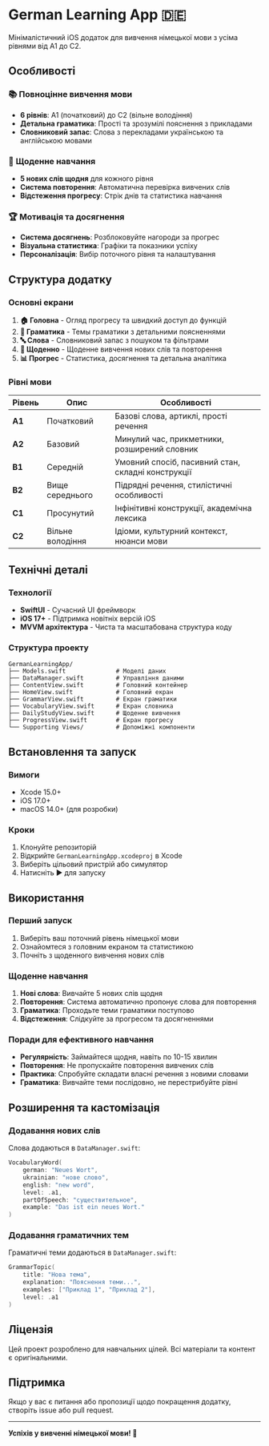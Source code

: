 # German Learning App 🇩🇪

Мінімалістичний iOS додаток для вивчення німецької мови з усіма рівнями від A1 до C2.

## Особливості

### 📚 **Повноцінне вивчення мови**
- **6 рівнів**: A1 (початковий) до C2 (вільне володіння)
- **Детальна граматика**: Прості та зрозумілі пояснення з прикладами
- **Словниковий запас**: Слова з перекладами українською та англійською мовами

### 🎯 **Щоденне навчання**
- **5 нових слів щодня** для кожного рівня
- **Система повторення**: Автоматична перевірка вивчених слів
- **Відстеження прогресу**: Стрік днів та статистика навчання

### 🏆 **Мотивація та досягнення**
- **Система досягнень**: Розблоковуйте нагороди за прогрес
- **Візуальна статистика**: Графіки та показники успіху
- **Персоналізація**: Вибір поточного рівня та налаштування

## Структура додатку

### Основні екрани

1. **🏠 Головна** - Огляд прогресу та швидкий доступ до функцій
2. **📖 Граматика** - Темы граматики з детальними поясненнями
3. **🔤 Слова** - Словниковий запас з пошуком та фільтрами
4. **📅 Щоденно** - Щоденне вивчення нових слів та повторення
5. **📊 Прогрес** - Статистика, досягнення та детальна аналітика

### Рівні мови

| Рівень | Опис | Особливості |
|--------|------|-------------|
| **A1** | Початковий | Базові слова, артиклі, прості речення |
| **A2** | Базовий | Минулий час, прикметники, розширений словник |
| **B1** | Середній | Умовний спосіб, пасивний стан, складні конструкції |
| **B2** | Вище середнього | Підрядні речення, стилістичні особливості |
| **C1** | Просунутий | Інфінітивні конструкції, академічна лексика |
| **C2** | Вільне володіння | Ідіоми, культурний контекст, нюанси мови |

## Технічні деталі

### Технології
- **SwiftUI** - Сучасний UI фреймворк
- **iOS 17+** - Підтримка новітніх версій iOS
- **MVVM архітектура** - Чиста та масштабована структура коду

### Структура проекту
```
GermanLearningApp/
├── Models.swift              # Моделі даних
├── DataManager.swift         # Управління даними
├── ContentView.swift         # Головний контейнер
├── HomeView.swift            # Головний екран
├── GrammarView.swift         # Екран граматики
├── VocabularyView.swift      # Екран словника
├── DailyStudyView.swift      # Щоденне вивчення
├── ProgressView.swift        # Екран прогресу
└── Supporting Views/         # Допоміжні компоненти
```

## Встановлення та запуск

### Вимоги
- Xcode 15.0+
- iOS 17.0+
- macOS 14.0+ (для розробки)

### Кроки
1. Клонуйте репозиторій
2. Відкрийте `GermanLearningApp.xcodeproj` в Xcode
3. Виберіть цільовий пристрій або симулятор
4. Натисніть ▶️ для запуску

## Використання

### Перший запуск
1. Виберіть ваш поточний рівень німецької мови
2. Ознайомтеся з головним екраном та статистикою
3. Почніть з щоденного вивчення нових слів

### Щоденне навчання
1. **Нові слова**: Вивчайте 5 нових слів щодня
2. **Повторення**: Система автоматично пропонує слова для повторення
3. **Граматика**: Проходьте теми граматики поступово
4. **Відстеження**: Слідкуйте за прогресом та досягненнями

### Поради для ефективного навчання
- **Регулярність**: Займайтеся щодня, навіть по 10-15 хвилин
- **Повторення**: Не пропускайте повторення вивчених слів
- **Практика**: Спробуйте складати власні речення з новими словами
- **Граматика**: Вивчайте теми послідовно, не перестрибуйте рівні

## Розширення та кастомізація

### Додавання нових слів
Слова додаються в `DataManager.swift`:
```swift
VocabularyWord(
    german: "Neues Wort",
    ukrainian: "нове слово",
    english: "new word",
    level: .a1,
    partOfSpeech: "существительное",
    example: "Das ist ein neues Wort."
)
```

### Додавання граматичних тем
Граматичні теми додаються в `DataManager.swift`:
```swift
GrammarTopic(
    title: "Нова тема",
    explanation: "Пояснення теми...",
    examples: ["Приклад 1", "Приклад 2"],
    level: .a1
)
```

## Ліцензія

Цей проект розроблено для навчальних цілей. Всі матеріали та контент є оригінальними.

## Підтримка

Якщо у вас є питання або пропозиції щодо покращення додатку, створіть issue або pull request.

---

**Успіхів у вивченні німецької мови! 🚀**